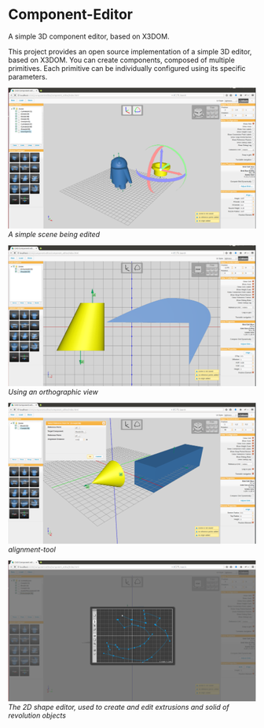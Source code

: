 # Component-Editor
A simple 3D component editor, based on X3DOM.

This project provides an open source implementation of a simple 3D editor, based on X3DOM.
You can create components, composed of multiple primitives. Each primitive can be individually configured using its specific parameters.

![Simple Scene](/overview-page-images/robot.png)
*A simple scene being edited*

![Ortho View](/overview-page-images/ortho-view.png)
*Using an orthographic view*

![Alignment Tool](/overview-page-images/alignment-tool.png)
*alignment-tool*

![Shape Editor 2D](/overview-page-images/shape-editor-2D.png)
*The 2D shape editor, used to create and edit extrusions and solid of revolution objects* 


